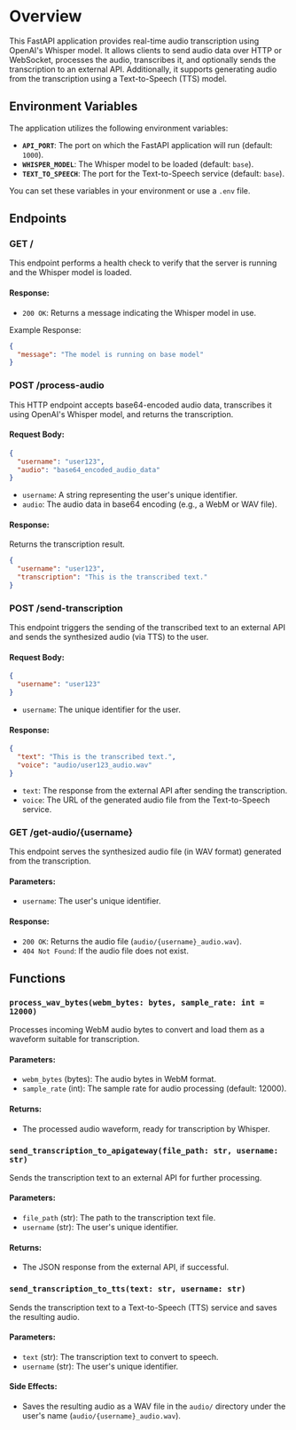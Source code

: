 # Overview  
This FastAPI application provides real-time audio transcription using OpenAI's Whisper model. It allows clients to send audio data over HTTP or WebSocket, processes the audio, transcribes it, and optionally sends the transcription to an external API. Additionally, it supports generating audio from the transcription using a Text-to-Speech (TTS) model.


Environment Variables
---------------------

The application utilizes the following environment variables:

-   **`API_PORT`**: The port on which the FastAPI application will run (default: `1000`).
-   **`WHISPER_MODEL`**: The Whisper model to be loaded (default: `base`).
-   **`TEXT_TO_SPEECH`**: The port for the Text-to-Speech service (default: `base`).

You can set these variables in your environment or use a `.env` file.

Endpoints
---------

### GET /

This endpoint performs a health check to verify that the server is running and the Whisper model is loaded.

#### Response:

-   `200 OK`: Returns a message indicating the Whisper model in use.

Example Response:


```json
{
  "message": "The model is running on base model"
}
```

### POST /process-audio

This HTTP endpoint accepts base64-encoded audio data, transcribes it using OpenAI's Whisper model, and returns the transcription.

#### Request Body:


```json
{
  "username": "user123",
  "audio": "base64_encoded_audio_data"
}
```

-   `username`: A string representing the user's unique identifier.
-   `audio`: The audio data in base64 encoding (e.g., a WebM or WAV file).

#### Response:

Returns the transcription result.

```json
{
  "username": "user123",
  "transcription": "This is the transcribed text."
}
```

### POST /send-transcription

This endpoint triggers the sending of the transcribed text to an external API and sends the synthesized audio (via TTS) to the user.

#### Request Body:

```json
{
  "username": "user123"
}
```

-   `username`: The unique identifier for the user.

#### Response:


```json
{
  "text": "This is the transcribed text.",
  "voice": "audio/user123_audio.wav"
}
```

-   `text`: The response from the external API after sending the transcription.
-   `voice`: The URL of the generated audio file from the Text-to-Speech service.

### GET /get-audio/{username}

This endpoint serves the synthesized audio file (in WAV format) generated from the transcription.

#### Parameters:

-   `username`: The user's unique identifier.

#### Response:

-   `200 OK`: Returns the audio file (`audio/{username}_audio.wav`).
-   `404 Not Found`: If the audio file does not exist.



Functions
---------

### `process_wav_bytes(webm_bytes: bytes, sample_rate: int = 12000)`

Processes incoming WebM audio bytes to convert and load them as a waveform suitable for transcription.

#### Parameters:

-   `webm_bytes` (bytes): The audio bytes in WebM format.
-   `sample_rate` (int): The sample rate for audio processing (default: 12000).

#### Returns:

-   The processed audio waveform, ready for transcription by Whisper.

### `send_transcription_to_apigateway(file_path: str, username: str)`

Sends the transcription text to an external API for further processing.

#### Parameters:

-   `file_path` (str): The path to the transcription text file.
-   `username` (str): The user's unique identifier.

#### Returns:

-   The JSON response from the external API, if successful.

### `send_transcription_to_tts(text: str, username: str)`

Sends the transcription text to a Text-to-Speech (TTS) service and saves the resulting audio.

#### Parameters:

-   `text` (str): The transcription text to convert to speech.
-   `username` (str): The user's unique identifier.

#### Side Effects:

-   Saves the resulting audio as a WAV file in the `audio/` directory under the user's name (`audio/{username}_audio.wav`).